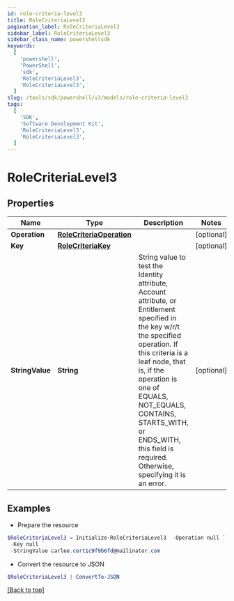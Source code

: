 ```yaml
---
id: role-criteria-level3
title: RoleCriteriaLevel3
pagination_label: RoleCriteriaLevel3
sidebar_label: RoleCriteriaLevel3
sidebar_class_name: powershellsdk
keywords:
  [
    'powershell',
    'PowerShell',
    'sdk',
    'RoleCriteriaLevel3',
    'RoleCriteriaLevel3',
  ]
slug: /tools/sdk/powershell/v3/models/role-criteria-level3
tags:
  [
    'SDK',
    'Software Development Kit',
    'RoleCriteriaLevel3',
    'RoleCriteriaLevel3',
  ]
---
```


# RoleCriteriaLevel3

## Properties

| Name | Type | Description | Notes |
| --- | --- | --- | --- |
| **Operation** | [**RoleCriteriaOperation**](role-criteria-operation) |  | [optional] |
| **Key** | [**RoleCriteriaKey**](role-criteria-key) |  | [optional] |
| **StringValue** | **String** | String value to test the Identity attribute, Account attribute, or Entitlement specified in the key w/r/t the specified operation. If this criteria is a leaf node, that is, if the operation is one of EQUALS, NOT_EQUALS, CONTAINS, STARTS_WITH, or ENDS_WITH, this field is required. Otherwise, specifying it is an error. | [optional] |

## Examples

- Prepare the resource

```powershell
$RoleCriteriaLevel3 = Initialize-RoleCriteriaLevel3  -Operation null `
 -Key null `
 -StringValue carlee.cert1c9f9b6fd@mailinator.com
```

- Convert the resource to JSON

```powershell
$RoleCriteriaLevel3 | ConvertTo-JSON
```

[[Back to top]](#)
